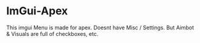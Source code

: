 # ImGui-Apex
This imgui Menu is made for apex. Doesnt have Misc / Settings. But Aimbot &amp; Visuals are full of checkboxes, etc.
